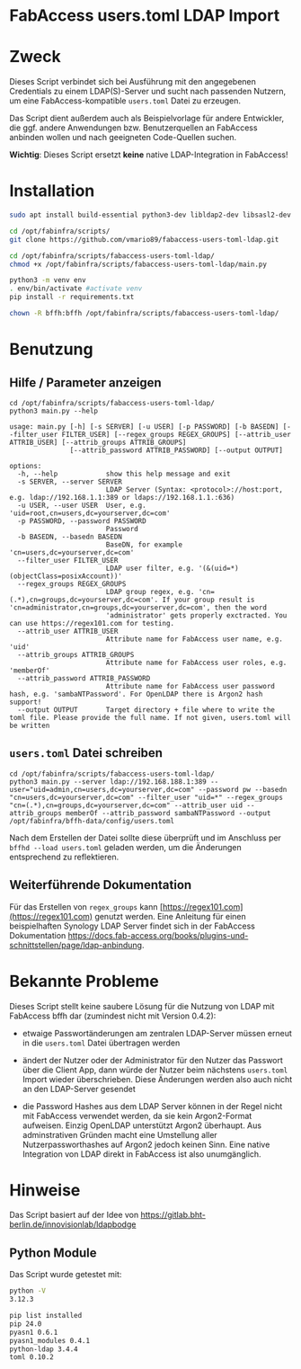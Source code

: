# FabAccess users.toml LDAP Import

# Zweck

Dieses Script verbindet sich bei Ausführung mit den angegebenen Credentials zu einem LDAP(S)-Server und sucht nach passenden Nutzern, um eine FabAccess-kompatible `users.toml` Datei zu erzeugen.

Das Script dient außerdem auch als Beispielvorlage für andere Entwickler, die ggf. andere Anwendungen bzw. Benutzerquellen an FabAccess anbinden wollen und nach geeigneten Code-Quellen suchen.

**Wichtig**: Dieses Script ersetzt **keine** native LDAP-Integration in FabAccess!

# Installation
```bash
sudo apt install build-essential python3-dev libldap2-dev libsasl2-dev ldap-utils
```

```bash
cd /opt/fabinfra/scripts/
git clone https://github.com/vmario89/fabaccess-users-toml-ldap.git

cd /opt/fabinfra/scripts/fabaccess-users-toml-ldap/
chmod +x /opt/fabinfra/scripts/fabaccess-users-toml-ldap/main.py

python3 -m venv env
. env/bin/activate #activate venv
pip install -r requirements.txt

chown -R bffh:bffh /opt/fabinfra/scripts/fabaccess-users-toml-ldap/
```

# Benutzung

## Hilfe / Parameter anzeigen

```shell
cd /opt/fabinfra/scripts/fabaccess-users-toml-ldap/
python3 main.py --help
```

```shell
usage: main.py [-h] [-s SERVER] [-u USER] [-p PASSWORD] [-b BASEDN] [--filter_user FILTER_USER] [--regex_groups REGEX_GROUPS] [--attrib_user ATTRIB_USER] [--attrib_groups ATTRIB_GROUPS]
               [--attrib_password ATTRIB_PASSWORD] [--output OUTPUT]

options:
  -h, --help            show this help message and exit
  -s SERVER, --server SERVER
                        LDAP Server (Syntax: <protocol>://host:port, e.g. ldap://192.168.1.1:389 or ldaps://192.168.1.1.:636)
  -u USER, --user USER  User, e.g. 'uid=root,cn=users,dc=yourserver,dc=com'
  -p PASSWORD, --password PASSWORD
                        Password
  -b BASEDN, --basedn BASEDN
                        BaseDN, for example 'cn=users,dc=yourserver,dc=com'
  --filter_user FILTER_USER
                        LDAP user filter, e.g. '(&(uid=*)(objectClass=posixAccount))'
  --regex_groups REGEX_GROUPS
                        LDAP group regex, e.g. 'cn=(.*),cn=groups,dc=yourserver,dc=com'. If your group result is 'cn=administrator,cn=groups,dc=yourserver,dc=com', then the word
                        'administrator' gets properly exctracted. You can use https://regex101.com for testing.
  --attrib_user ATTRIB_USER
                        Attribute name for FabAccess user name, e.g. 'uid'
  --attrib_groups ATTRIB_GROUPS
                        Attribute name for FabAccess user roles, e.g. 'memberOf'
  --attrib_password ATTRIB_PASSWORD
                        Attribute name for FabAccess user password hash, e.g. 'sambaNTPassword'. For OpenLDAP there is Argon2 hash support!
  --output OUTPUT       Target directory + file where to write the toml file. Please provide the full name. If not given, users.toml will be written

```

## `users.toml` Datei schreiben

```shell
cd /opt/fabinfra/scripts/fabaccess-users-toml-ldap/
python3 main.py --server ldap://192.168.188.1:389 --user="uid=admin,cn=users,dc=yourserver,dc=com" --password pw --basedn "cn=users,dc=yourserver,dc=com" --filter_user "uid=*" --regex_groups "cn=(.*),cn=groups,dc=yourserver,dc=com" --attrib_user uid --attrib_groups memberOf --attrib_password sambaNTPassword --output /opt/fabinfra/bffh-data/config/users.toml
```

Nach dem Erstellen der Datei sollte diese überprüft und im Anschluss per `bffhd --load users.toml` geladen werden, um die Änderungen entsprechend zu reflektieren.

## Weiterführende Dokumentation

Für das Erstellen von `regex_groups` kann [https://regex101.com](https://regex101.com) genutzt werden. Eine Anleitung für einen beispielhaften Synology LDAP Server findet sich in der FabAccess Dokumentation https://docs.fab-access.org/books/plugins-und-schnittstellen/page/ldap-anbindung. 

# Bekannte Probleme

Dieses Script stellt keine saubere Lösung für die Nutzung von LDAP mit FabAccess bffh dar (zumindest nicht mit Version 0.4.2):

* etwaige Passwortänderungen am zentralen LDAP-Server müssen erneut in die `users.toml` Datei übertragen werden

* ändert der Nutzer oder der Administrator für den Nutzer das Passwort über die Client App, dann würde der Nutzer beim nächstens `users.toml` Import wieder überschrieben. Diese Änderungen werden also auch nicht an den LDAP-Server gesendet

* die Password Hashes aus dem LDAP Server können in der Regel nicht mit FabAccess verwendet werden, da sie kein Argon2-Format aufweisen. Einzig OpenLDAP unterstützt Argon2 überhaupt. Aus adminstrativen Gründen macht eine Umstellung aller Nutzerpassworthashes auf Argon2 jedoch keinen Sinn. Eine native Integration von LDAP direkt in FabAccess ist also unumgänglich.

# Hinweise

Das Script basiert auf der Idee von https://gitlab.bht-berlin.de/innovisionlab/ldapbodge

## Python Module

Das Script wurde getestet mit:

```bash
python -V
3.12.3

pip list installed
pip 24.0
pyasn1 0.6.1
pyasn1_modules 0.4.1
python-ldap 3.4.4
toml 0.10.2
```
